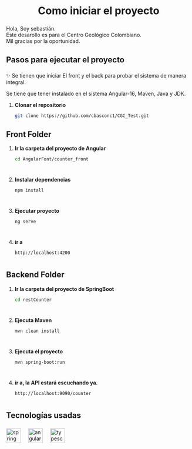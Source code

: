 <h1 align="center">Como iniciar el proyecto</h1>

###

<p align="left">Hola, Soy sebastián. <br>Este desarollo es para el Centro Geológico Colombiano. <br>Mil gracias por la oportunidad.</p>

###

<h2 align="left">Pasos para ejecutar el proyecto</h2>

###

<p align="left">✨ Se tienen que iniciar El front y el back para probar el sistema de manera integral.</p>

<p align="left">Se tiene que tener instalado en el sistema Angular-16, Maven, Java y JDK.</p>

1. **Clonar el repositorio**  
   ```bash
   git clone https://github.com/cbasconc1/CGC_Test.git
###

<h2 align="left">Front Folder</h2>

1. **Ir la carpeta del proyecto de Angular**  
   ```bash
   cd AngularFont/counter_front
#
2. **Instalar dependencias**  
   ```bash
   npm install
#

3. **Ejecutar proyecto**  
   ```bash
   ng serve
#

4. **ir a**  
   ```bash
   http://localhost:4200
#

<h2 align="left">Backend Folder</h2>

1. **Ir la carpeta del proyecto de SpringBoot**  
   ```bash
   cd restCounter
#
2. **Ejecuta Maven**  
   ```bash
   mvn clean install
#
3. **Ejecuta el proyecto**  
   ```bash
   mvn spring-boot:run
#
4. **ir a, la API estará escuchando ya.**  
   ```bash
   http://localhost:9090/counter
#

<h2 align="left">Tecnologías usadas</h2>

###

<div align="left">
  <img src="https://cdn.jsdelivr.net/gh/devicons/devicon/icons/spring/spring-original.svg" height="40" alt="spring logo"  />
  <img width="12" />
  <img src="https://cdn.jsdelivr.net/gh/devicons/devicon/icons/angularjs/angularjs-original.svg" height="40" alt="angularjs logo"  />
  <img width="12" />
  <img src="https://cdn.jsdelivr.net/gh/devicons/devicon/icons/typescript/typescript-original.svg" height="40" alt="typescript logo"  />
</div>

###
